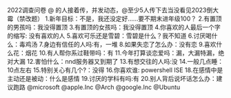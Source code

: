 2022调查问卷 @ 的人接着传，并发动态，@至少5人传下去当没看见2023倒大霉（禁改题）
1.新年目标：不是，我还没定好……要不期末进年级100？
2.有置顶的男孩吗：我没得置顶
3.有置顶的女孩吗：我没得置顶
4.你喜欢的人最后一个字的缩写: 没有喜欢的人
5.喜欢可乐还是雪碧：雪碧是什么？我不知道
6.讨厌喝什么：毒鸡汤
7.身边有信任的人吗∶有，一堆
8.如果失恋了怎么办：没有恋
9.喜欢什么花：烟花
10.有人帮你系过鞋带吗：有
11.今年打算谈恋爱吗：漏，大漏特漏，绝对大漏
12.害怕什么：nnd服务器又到期了
13.有想交往的人吗:没
14.一般几点睡：10点左右
15.特别关心有几个?：没得
16.你喜欢谁: powershell ISE
18.在感情中是主动还是被动：什么是感情
19.讨厌的学科有吗:有
20.别人背后说坏话怎么办：建议跑路
@microsoft @apple.Inc @Arch @google.Inc @Ubuntu